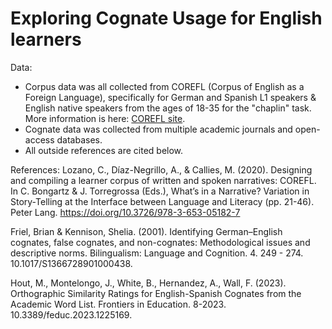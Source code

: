 # Exploring Cognate Usage for English learners

Data:
* Corpus data was all collected from COREFL (Corpus of English as a Foreign Language), specifically for German and Spanish L1 speakers & English native speakers from the ages of 18-35 for the "chaplin" task. More information is here: [COREFL site](http://corefl.learnercorpora.com/).
* Cognate data was collected from multiple academic journals and open-access databases.
* All outside references are cited below.


References:
Lozano, C., Díaz-Negrillo, A., & Callies, M. (2020). Designing and compiling a learner corpus of written and spoken narratives: COREFL. In C. Bongartz & J. Torregrossa (Eds.), What’s in a Narrative? Variation in Story-Telling at the Interface between Language and Literacy (pp. 21-46). Peter Lang. https://doi.org/10.3726/978-3-653-05182-7

Friel, Brian & Kennison, Shelia. (2001). Identifying German–English cognates, false cognates, and non-cognates: Methodological issues and descriptive norms. Bilingualism: Language and Cognition. 4. 249 - 274. 10.1017/S1366728901000438.

Hout, M., Montelongo, J., White, B., Hernandez, A., Wall, F. (2023). Orthographic Similarity Ratings for English-Spanish Cognates from the Academic Word List. Frontiers in Education. 8-2023. 10.3389/feduc.2023.1225169. 